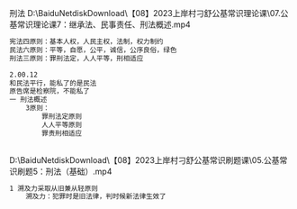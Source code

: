 刑法	D:\BaiduNetdiskDownload\【08】2023上岸村刁舒公基常识理论课\07.公基常识理论课7：继承法、民事责任、刑法概述.mp4

```sh
宪法四原则：基本人权，人民主权，法制，权力制约
民法六原则：平等，自愿，公平，诚信，公序良俗，绿色
刑法三原则：罪刑法定，人人平等，刑相适应

2.00.12
和民法平行，能私了的是民法
原告席是检察院，不能私了 
一 刑法概述
	3原则：
		罪刑法定原则
		人人平等原则
		罪责刑相适应
	
```





D:\BaiduNetdiskDownload\【08】2023上岸村刁舒公基常识刷题课\05.公基常识刷题5：刑法（基础）.mp4

```sh
1 溯及力采取从旧兼从轻原则
	溯及力：犯罪时是旧法律，判时候新法律生效了
```

